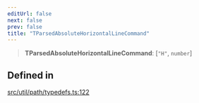 ```yaml
---
editUrl: false
next: false
prev: false
title: "TParsedAbsoluteHorizontalLineCommand"
---
```


> **TParsedAbsoluteHorizontalLineCommand**: [`"H"`, `number`]

## Defined in

[src/util/path/typedefs.ts:122](https://github.com/fabricjs/fabric.js/blob/a0b4adf41e0a1fd81824114cedd4c32bfb8cac25/src/util/path/typedefs.ts#L122)
